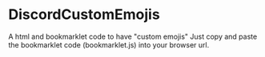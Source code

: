 # DiscordCustomEmojis
A html and bookmarklet code to have "custom emojis"
Just copy and paste the bookmarklet code (bookmarklet.js) into your browser url.
